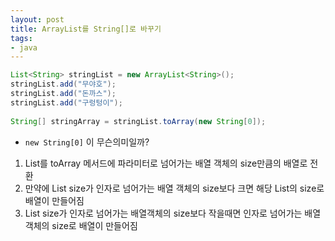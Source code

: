 ```yaml
---
layout: post
title: ArrayList를 String[]로 바꾸기
tags:
- java
---
```


```java
List<String> stringList = new ArrayList<String>();
stringList.add("무야호");
stringList.add("돈까스");
stringList.add("구렁텅이");
        
String[] stringArray = stringList.toArray(new String[0]);
```
* `new String[0]` 이 무슨의미일까?
1. List를 toArray 메서드에 파라미터로 넘어가는 배열 객체의 size만큼의 배열로 전환
2. 만약에 List size가 인자로 넘어가는 배열 객체의 size보다 크면 해당 List의 size로 배열이 만들어짐
3. List size가 인자로 넘어가는 배열객체의 size보다 작을때면 인자로 넘어가는 배열객체의 size로 배열이 만들어짐
